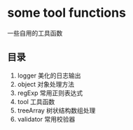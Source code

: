 # some tool functions

一些自用的工具函数

## 目录

1. logger 美化的日志输出
2. object 对象处理方法
3. regExp 常用正则表达式
4. tool 工具函数
5. treeArray 树状结构数组处理
6. validator 常用校验器
